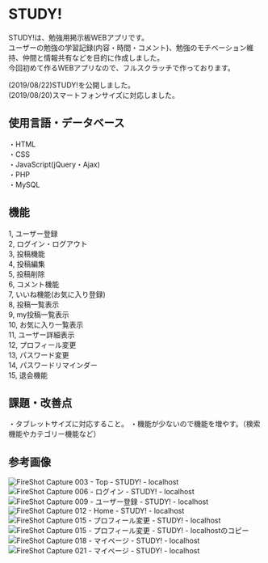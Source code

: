 # STUDY!
STUDY!は、勉強用掲示板WEBアプリです。  
ユーザーの勉強の学習記録(内容・時間・コメント)、勉強のモチベーション維持、仲間と情報共有などを目的に作成しました。  
今回初めて作るWEBアプリなので、フルスクラッチで作っております。  
 

(2019/08/22)STUDY!を公開しました。  
(2019/08/20)スマートフォンサイズに対応しました。  

## 使用言語・データベース  
・HTML  
・CSS  
・JavaScript(jQuery・Ajax)  
・PHP  
・MySQL  

## 機能  
1, ユーザー登録  
2, ログイン・ログアウト  
3, 投稿機能  
4, 投稿編集  
5, 投稿削除  
6, コメント機能  
7, いいね機能(お気に入り登録)  
8, 投稿一覧表示  
9, my投稿一覧表示  
10, お気に入り一覧表示  
11, ユーザー詳細表示  
12, プロフィール変更  
13, パスワード変更  
14, パスワードリマインダー  
15, 退会機能  

## 課題・改善点  
・タブレットサイズに対応すること。 
・機能が少ないので機能を増やす。（検索機能やカテゴリー機能など）  

## 参考画像
![FireShot Capture 003 - Top - STUDY! - localhost](https://user-images.githubusercontent.com/53718940/86754376-ccefcf00-c07b-11ea-8e20-f4b437d13819.png)
![FireShot Capture 006 - ログイン - STUDY! - localhost](https://user-images.githubusercontent.com/53718940/86754395-d11bec80-c07b-11ea-9372-eebdee2dd73f.png)
![FireShot Capture 009 - ユーザー登録 - STUDY! - localhost](https://user-images.githubusercontent.com/53718940/86754444-db3deb00-c07b-11ea-85f9-159706720179.png)
![FireShot Capture 012 - Home - STUDY! - localhost](https://user-images.githubusercontent.com/53718940/86754476-e133cc00-c07b-11ea-8043-60a47e7a88b7.png)
![FireShot Capture 015 - プロフィール変更 - STUDY! - localhost](https://user-images.githubusercontent.com/53718940/86754505-e5f88000-c07b-11ea-996c-cba6647adeec.png)
![FireShot Capture 015 - プロフィール変更 - STUDY! - localhostのコピー](https://user-images.githubusercontent.com/53718940/86754530-e98c0700-c07b-11ea-9ad4-dd293496ff76.png)
![FireShot Capture 018 - マイページ - STUDY! - localhost](https://user-images.githubusercontent.com/53718940/86754542-ec86f780-c07b-11ea-8b2d-d5cb70f38b57.png)
![FireShot Capture 021 - マイページ - STUDY! - localhost](https://user-images.githubusercontent.com/53718940/86754562-f0b31500-c07b-11ea-9507-ed8507848c8c.png)
